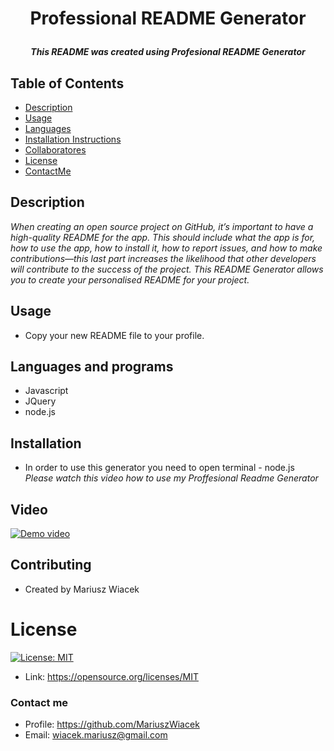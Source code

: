 
  # <p align="center">**Professional README Generator**</p>
  ##### <p align="center">*This README was created using Profesional README Generator*</p>
  ## Table of Contents
  * [Description](#description)
  * [Usage](#usage)
  * [Languages](#languages)
  * [Installation Instructions](#installation)
  * [Collaboratores](#Collaboratores)
  * [License](#license)
  * [ContactMe](#contactMe)
  ## Description
  *When creating an open source project on GitHub, it’s important to have a high-quality README for the app. This should include what the app is for, how to use the        app, how to install it, how to report issues, and how to make contributions—this last part increases the likelihood that other developers will contribute to the          success of the project.
  This README Generator allows you to create your personalised README for your project.*
  ## Usage
  * Copy your new README file to your profile.
  ## Languages and programs
  * Javascript
  * JQuery
  * node.js
  ## Installation
  * In order to use this generator you need to open terminal - node.js<br>
  *Please watch this video how to use my Proffesional Readme Generator*
   ## Video
  [![Demo video](/utils/cam.jpg)](https:)
  ## Contributing
  * Created by Mariusz Wiacek
  # License
  [![License: MIT](https://img.shields.io/badge/License-MIT-yellow.svg)](https://opensource.org/licenses/MIT) 
  * Link: https://opensource.org/licenses/MIT
  ### Contact me
  * Profile: https://github.com/MariuszWiacek
  * Email: wiacek.mariusz@gmail.com 
